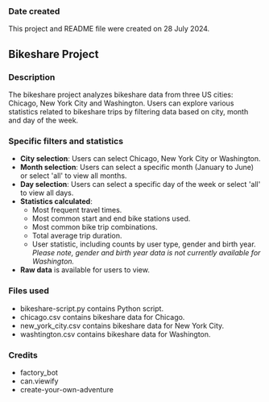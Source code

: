 ### Date created
This project and README file were created on 28 July 2024.

## Bikeshare Project

### Description
The bikeshare project analyzes bikeshare data from three US cities: Chicago, New York City and Washington. Users can explore various statistics related to bikeshare trips by filtering data based on city, month and day of the week.

### Specific filters and statistics
- **City selection**: Users can select Chicago, New York City or Washington.
- **Month selection**: Users can select a specific month (January to June) or select 'all' to view all months.
- **Day selection**: Users can select a specific day of the week or select 'all' to view all days.
- **Statistics calculated**:
    - Most frequent travel times.
    - Most common start and end bike stations used.
    - Most common bike trip combinations.
    - Total average trip duration.
    - User statistic, including counts by user type, gender and birth year. _Please note, gender and birth year data is not currently available for Washington._
- **Raw data** is available for users to view. 

### Files used
- bikeshare-script.py contains Python script. 
- chicago.csv contains bikeshare data for Chicago.
- new_york_city.csv contains bikeshare data for New York City.
- washtington.csv contains bikeshare data for Washington. 

### Credits
- factory_bot
- can.viewify
- create-your-own-adventure


